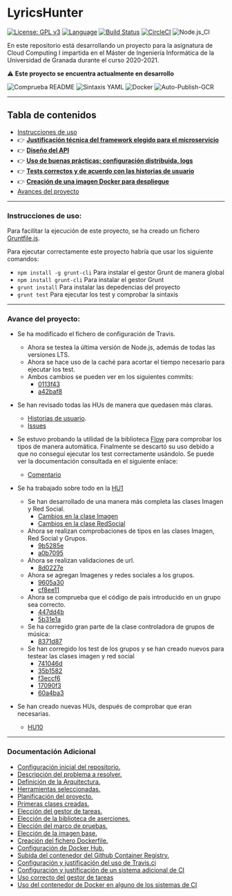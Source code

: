 # LyricsHunter

[![License: GPL v3](https://img.shields.io/badge/License-GPLv3-blue.svg)](https://www.gnu.org/licenses/gpl-3.0) [![Language](https://img.shields.io/badge/node.js%20-%2343853D.svg?&logo=node.js&logoColor=white)](https://nodejs.org/es/) [![Build Status](https://travis-ci.com/AngelValera/LyricsHunter.svg?branch=main)](https://travis-ci.com/AngelValera/LyricsHunter) [![CircleCI](https://circleci.com/gh/AngelValera/LyricsHunter.svg?style=svg)](https://circleci.com/gh/AngelValera/LyricsHunter) ![Node.js_CI](https://github.com/AngelValera/LyricsHunter/workflows/Node.js_CI/badge.svg)

En este repositorio está desarrollando un proyecto para la asignatura
de Cloud Computing I impartida en el Máster de Ingeniería Informática
de la Universidad de Granada durante el curso 2020-2021.

:warning: **Este proyecto se encuentra actualmente en desarrollo**

![Comprueba README](https://github.com/AngelValera/LyricsHunter/workflows/Comprueba%20README/badge.svg) ![Sintaxis YAML](https://github.com/AngelValera/LyricsHunter/workflows/Sintaxis%20YAML/badge.svg) ![Docker](https://github.com/AngelValera/LyricsHunter/workflows/Docker/badge.svg) ![Auto-Publish-GCR](https://github.com/AngelValera/LyricsHunter/workflows/Auto-Publish-GCR/badge.svg)

---
## Tabla de contenidos

<!-- * :point_right: **[](Doc/)** -->

* [Instrucciones de uso](#instrucciones-de-uso)
* :point_right: **[Justificación técnica del framework elegido para el microservicio](Doc/H5/justificacionFrameworkElegido.md)**
* :point_right: **[Diseño del API](Doc/H5/diseñoApi.md)**
* :point_right: **[Uso de buenas prácticas: configuración distribuida, logs](Doc/H5/buenasPracticas.md)**
* :point_right: **[Tests correctos y de acuerdo con las historias de usuario](Doc/H5/testCorrectos.md)**
* :point_right: **[Creación de una imagen Docker para despliegue](Doc/H5/dockerDespliegue.md)**
* [Avances del proyecto](#avance-del-proyecto)

---
### Instrucciones de uso:

Para facilitar la ejecución de este proyecto, se ha creado un fichero [Gruntfile.js](Gruntfile.js).

Para ejecutar correctamente este proyecto habría que usar los siguiente comandos:

- `npm install -g grunt-cli`  Para instalar el gestor Grunt de manera global
- `npm install grunt-cli`  Para instalar el gestor Grunt
- `grunt install` Para instalar las depedencias del proyecto
- `grunt test` Para ejecutar los test y comprobar la sintaxis

---
### Avance del proyecto:

- Se ha modificado el fichero de configuración de Travis. 
  - Ahora se testea la última versión de Node.js, además de todas las versiones LTS. 
  - Ahora se hace uso de la caché para acortar el tiempo necesario para ejecutar los test.
  - Ambos cambios se pueden ver en los siguientes commits:
    - [0113f43](https://github.com/AngelValera/LyricsHunter/commit/0113f4381a5c3daa1526853a5d9dd451c8f92660)
    - [a42baf8](https://github.com/AngelValera/LyricsHunter/commit/a42baf8f666232bdbd63ecc671d21525fce51fb0)
- Se han revisado todas las HUs de manera que quedasen más claras.
  - [Historias de usuario](https://github.com/AngelValera/LyricsHunter/issues?q=is%3Aissue+is%3Aopen+label%3Auser-stories).
  - [Issues](https://github.com/AngelValera/LyricsHunter/labels/Task)
- Se estuvo probando la utilidad de la biblioteca [Flow](https://flow.org/) para comprobar los tipos de manera automática. Finalmente se descartó su uso debido a que no conseguí ejecutar los test correctamente usándolo.
Se puede ver la documentación consultada en el siguiente enlace:
  - [Comentario](https://github.com/AngelValera/LyricsHunter/issues/16#issuecomment-761156294)
- Se ha trabajado sobre todo en la [HU1](https://github.com/AngelValera/LyricsHunter/issues/12) 
  - Se han desarrollado de una manera más completa las clases Imagen y Red Social. 
    - [Cambios en la clase Imagen](https://github.com/AngelValera/LyricsHunter/issues/18)
    - [Cambios en la clase RedSocial](https://github.com/AngelValera/LyricsHunter/issues/21)
  - Ahora se realizan comprobaciones de tipos en las clases Imagen, Red Social y Grupos.
    - [9b5285e](https://github.com/AngelValera/LyricsHunter/commit/9b5285e747e90c5ca12e6c6e541343d9a727b205)
    - [a0b7095](https://github.com/AngelValera/LyricsHunter/commit/a0b7095c3572a5f78bf60911d466d793cc974efe)
  - Ahora se realizan validaciones de url.
    - [8d0227e](https://github.com/AngelValera/LyricsHunter/commit/8d0227e2d214a3d1ca2345e2ba107a3f1aa9f355)
  - Ahora se agregan Imagenes y redes sociales a los grupos.
    - [9605a30](https://github.com/AngelValera/LyricsHunter/commit/9605a3073e328874734b12984ea02c4bb6ab47b0)  
    - [cf8ee11](https://github.com/AngelValera/LyricsHunter/commit/cf8ee113a06177382e40bf1a312cc6c69b4fdf9a)
  - Ahora se comprueba que el código de país introducido en un grupo sea correcto.
    - [447dd4b](https://github.com/AngelValera/LyricsHunter/commit/447dd4b179c74697a02ca638611b9eeefcbe4bee)
    - [5b31e1a](https://github.com/AngelValera/LyricsHunter/commit/5b31e1ad8fb7170385dcf8d616a0c90c419535f3)
  - Se ha corregido gran parte de la clase controladora de grupos de música:
    - [8371d87](https://github.com/AngelValera/LyricsHunter/commit/8371d87f5133be7239ec598521a05cf259a2045f)
  - Se han corregido los test de los grupos y se han creado nuevos para testear las clases imagen y red social
    - [741046d](https://github.com/AngelValera/LyricsHunter/commit/741046d611307ab4124ebf43e6d12113fd4d2dd8)
    - [35b1582](https://github.com/AngelValera/LyricsHunter/commit/35b158255f811c31c72bd72f053db7471fd94076)
    - [f3eccf6](https://github.com/AngelValera/LyricsHunter/commit/f3eccf67bfe159c5895485fea89c9c6eed84ec8f)
    - [17090f3](https://github.com/AngelValera/LyricsHunter/commit/17090f3701d6e41a6351846b5174e37296d5f7db)
    - [60a4ba3](https://github.com/AngelValera/LyricsHunter/commit/60a4ba3508092c6dbeb5d064ca059b3fac585172)


- Se han creado nuevas HUs, después de comprobar que eran necesarias.
  - [HU10](https://github.com/AngelValera/LyricsHunter/issues/66)
 
---
### Documentación Adicional

* [Configuración inicial del repositorio.](Doc/H0/Configuracion_Inicial.md)
* [Descripción del problema a resolver.](Doc//H0/Descripcion_Problema.md) 
* [Definición de la Arquitectura.](Doc/H1/Arquitectura.md)
* [Herramientas seleccionadas.](Doc/H1/Herramientas.md)
* [Planificación del proyecto.](Doc/H1/Planificacion.md)
* [Primeras clases creadas.](Doc/H1/Clases.md)
* [Elección del gestor de tareas.](Doc/H2/Eleccion_GestorTareas.md)
* [Elección de la biblioteca de aserciones.](Doc/H2/Eleccion_Bib_Aserciones.md)
* [Elección del marco de pruebas.](Doc/H2/Eleccion_MarcoPruebas.md)
* [Elección de la imagen base.](Doc/H3/Eleccion_ImagenBase.md)
* [Creación del fichero Dockerfile.](Doc/H3/Creacion_Dockerfile.md)
* [Configuración de Docker Hub.](Doc/H3/Configuracion_DockerHub.md)
* [Subida del contenedor del Github Container Registry.](Doc/H3/Configuracion_GCR.md)
* [Configuración y justificación del uso de Travis.ci](Doc/H4/justificacion_Travis.md)
* [Configuración y justificación de un sistema adicional de CI](Doc/H4/CI_Adicional.md)
* [Uso correcto del gestor de tareas](Doc/H4/correcto_Uso_GT.md)
* [Uso del contenedor de Docker en alguno de los sistemas de CI](Doc/H4/correcto_Uso_Docker.md)

